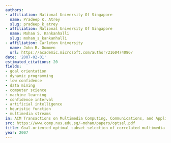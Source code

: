 ```yaml
---
authors:
- affiliation: National University Of Singapore
  name: Pradeep K. Atrey
  slug: pradeep_k_atrey
- affiliation: National University Of Singapore
  name: Mohan S. Kankanhalli
  slug: mohan_s_kankanhalli
- affiliation: Carleton University
  name: John B. Oommen
  url: https://academic.microsoft.com/author/2160474086/
date: '2007-02-01'
estimated_citations: 20
fields:
- goal orientation
- dynamic programming
- low confidence
- data mining
- computer science
- machine learning
- confidence interval
- artificial intelligence
- heuristic function
- multimedia streams
in: ACM Transactions on Multimedia Computing, Communications, and Applications
src: https://www.comp.nus.edu.sg/~mohan/papers/optsel.pdf
title: Goal-oriented optimal subset selection of correlated multimedia streams
year: 2007
---
```

